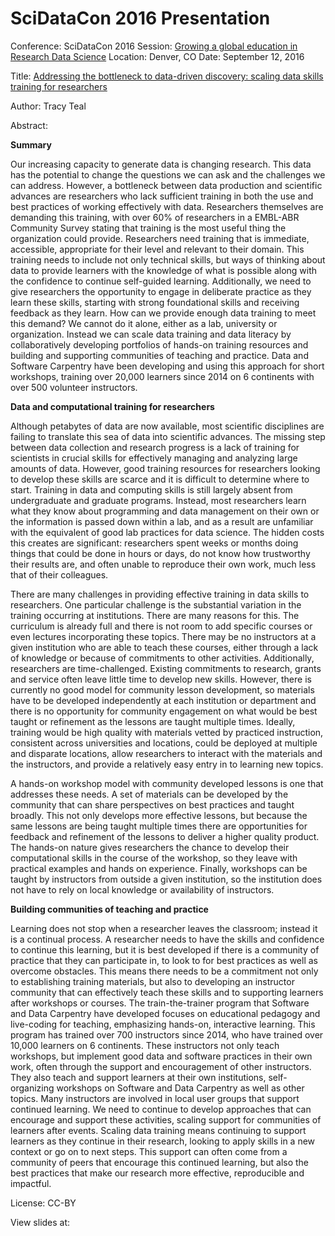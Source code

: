 # SciDataCon 2016 Presentation

Conference: SciDataCon 2016
Session: [Growing a global education in Research Data Science](http://www.scidatacon.org/2016/sessions/57/)
Location: Denver, CO
Date: September 12, 2016

Title: [Addressing the bottleneck to data-driven discovery: scaling data skills training for researchers](http://www.scidatacon.org/2016/sessions/57/paper/365/)

Author: Tracy Teal

Abstract: 

**Summary**

Our increasing capacity to generate data is changing research. This data has the potential to change the questions we can ask and the challenges we can address. However, a bottleneck between data production and scientific advances are researchers who lack sufficient training in both the use and best practices of working effectively with data. Researchers themselves are demanding this training, with over 60% of researchers in a EMBL-ABR Community Survey stating that training is the most useful thing the organization could provide. Researchers need training that is immediate, accessible, appropriate for their level and relevant to their domain. This training needs to include not only technical skills, but ways of thinking about data to provide learners with the knowledge of what is possible along with the confidence to continue self-guided learning. Additionally, we need to give researchers the opportunity to engage in deliberate practice as they learn these skills, starting with strong foundational skills and receiving feedback as they learn. How can we provide enough data training to meet this demand? We cannot do it alone, either as a lab, university or organization. Instead we can scale data training and data literacy by collaboratively developing portfolios of hands-on training resources and building and supporting communities of teaching and practice. Data and Software Carpentry have been developing and using this approach for short workshops, training over 20,000 learners since 2014 on 6 continents with over 500 volunteer instructors.

**Data and computational training for researchers**

Although petabytes of data are now available, most scientific disciplines are failing to translate this sea of data into scientific advances. The missing step between data collection and research progress is a lack of training for scientists in crucial skills for effectively managing and analyzing large amounts of data. However, good training resources for researchers looking to develop these skills are scarce and it is difficult to determine where to start. Training in data and computing skills is still largely absent from undergraduate and graduate programs. Instead, most researchers learn what they know about programming and data management on their own or the information is passed down within a lab, and as a result are unfamiliar with the equivalent of good lab practices for data science. The hidden costs this creates are significant: researchers spent weeks or months doing things that could be done in hours or days, do not know how trustworthy their results are, and often unable to reproduce their own work, much less that of their colleagues.

There are many challenges in providing effective training in data skills to researchers. One particular challenge is the substantial variation in the training occurring at institutions. There are many reasons for this. The curriculum is already full and there is not room to add specific courses or even lectures incorporating these topics. There may be no instructors at a given institution who are able to teach these courses, either through a lack of knowledge or because of commitments to other activities. Additionally, researchers are time-challenged. Existing commitments to research, grants and service often leave little time to develop new skills. However, there is currently no good model for community lesson development, so materials have to be developed independently at each institution or department and there is no opportunity for community engagement on what would be best taught or refinement as the lessons are taught multiple times. Ideally, training would be high quality with materials vetted by practiced instruction, consistent across universities and locations, could be deployed at multiple and disparate locations, allow researchers to interact with the materials and the instructors, and provide a relatively easy entry in to learning new topics.

A hands-on workshop model with community developed lessons is one that addresses these needs. A set of materials can be developed by the community that can share perspectives on best practices and taught broadly. This not only develops more effective lessons, but because the same lessons are being taught multiple times there are opportunities for feedback and refinement of the lessons to deliver a higher quality product. The hands-on nature gives researchers the chance to develop their computational skills in the course of the workshop, so they leave with practical examples and hands on experience. Finally, workshops can be taught by instructors from outside a given institution, so the institution does not have to rely on local knowledge or availability of instructors.

**Building communities of teaching and practice**

Learning does not stop when a researcher leaves the classroom; instead it is a continual process. A researcher needs to have the skills and confidence to continue this learning, but it is best developed if there is a community of practice that they can participate in, to look to for best practices as well as overcome obstacles. This means there needs to be a commitment not only to establishing training materials, but also to developing an instructor community that can effectively teach these skills and to supporting learners after workshops or courses. The train-the-trainer program that Software and Data Carpentry have developed focuses on educational pedagogy and live-coding for teaching, emphasizing hands-on, interactive learning. This program has trained over 700 instructors since 2014, who have trained over 10,000 learners on 6 continents. These instructors not only teach workshops, but implement good data and software practices in their own work, often through the support and encouragement of other instructors. They also teach and support learners at their own institutions, self-organizing workshops on Software and Data Carpentry as well as other topics. Many instructors are involved in local user groups that support continued learning. We need to continue to develop approaches that can encourage and support these activities, scaling support for communities of learners after events. Scaling data training means continuing to support learners as they continue in their research, looking to apply skills in a new context or go on to next steps. This support can often come from a community of peers that encourage this continued learning, but also the best practices that make our research more effective, reproducible and impactful.

License: CC-BY

View slides at: 
